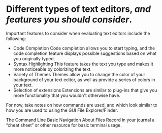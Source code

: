 
# Different types of text editors, *and features you should consider*.
Important features to consider when evaluating text editors include the following:
- Code Completion
Code completion allows you to start typing, and the code completion feature displays possible suggestions based on what you originally typed.
- Syntax Highlighting
This feature takes the text you type and makes it more noticeable by colorizing the text.
- Variety of Themes
Themes allow you to change the color of your background of your text editor, as well as provide a series of colors in your text.
- Selection of extensions
Extensions are similar to plug-ins that give you more functionality that you wouldn't otherwise have.


For now, take notes on how commands are used, and which look similar to how you are used to using the GUI File Explorer/Finder.

The Command Line
Basic Navigation
About Files
Record in your journal a “cheat sheet” or other resource for basic terminal usage.
